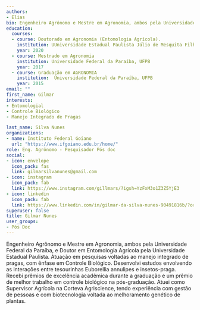 ```yaml
---
authors:
- Elias
bio: Engenheiro Agrônomo e Mestre em Agronomia, ambos pela Universidade Federal da Paraíba, e Doutor em Entomologia Agrícola pela Universidade Estadual Paulista. Atuação em pesquisas voltadas ao manejo integrado de pragas, com ênfase em Controle Biológico. Desenvolvi estudos envolvendo as interações entre tesourinhas Euborellia annulipes e insetos-praga. Recebi prêmios de excelência acadêmica durante a graduação e um prêmio de melhor trabalho em controle biológico na pós-graduação. Atuei como Supervisor Agrícola na Corteva Agriscience, tendo experiência com gestão de pessoas e com biotecnologia voltada ao melhoramento genético de plantas 
education:
  courses:
  - course: Doutorado em Agronomia (Entomologia Agrícola).
    institution: UUniversidade Estadual Paulista Júlio de Mesquita Filho, UNESP
    year: 2020
  - course: Mestrado em Agronomia
    institution: Universidade Federal da Paraíba, UFPB
    year: 2017
  - course: Graduação em AGRONOMIA
    institution:  Universidade Federal da Paraíba, UFPB
    year: 2015
email: ""
first_name: Gilmar
interests:
- Entomologial
- Controle Biológico
- Manejo Integrado de Pragas

last_name: Silva Nunes
organizations:
- name: Instituto Federal Goiano
  url: "https://www.ifgoiano.edu.br/home/"
role: Eng. Agrônomo - Pesquisador Pós doc
social:
- icon: envelope
  icon_pack: fas
  link: gilmarsilvanunes@gmail.com
- icon: instagram
  icon_pack: fab
  link: https://www.instagram.com/gillmars/?igsh=YzFxM3o1Z3Z5YjE3
- icon: linkedin
  icon_pack: fab
  link: https://www.linkedin.com/in/gilmar-da-silva-nunes-90491816b/?originalSubdomain=br
superuser: false
title: Gilmar Nunes
user_groups:
- Pós Doc
---
```

Engenheiro Agrônomo e Mestre em Agronomia, ambos pela Universidade Federal da Paraíba, e Doutor em Entomologia Agrícola pela Universidade Estadual Paulista. Atuação em pesquisas voltadas ao manejo integrado de pragas, com ênfase em Controle Biológico. Desenvolvi estudos envolvendo as interações entre tesourinhas Euborellia annulipes e insetos-praga. Recebi prêmios de excelência acadêmica durante a graduação e um prêmio de melhor trabalho em controle biológico na pós-graduação. Atuei como Supervisor Agrícola na Corteva Agriscience, tendo experiência com gestão de pessoas e com biotecnologia voltada ao melhoramento genético de plantas.